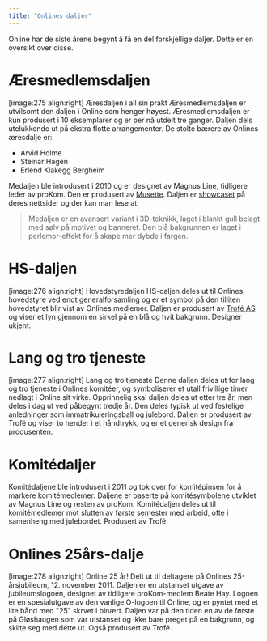 ```yaml
---
title: "Onlines daljer"
---
```


Online har de siste årene begynt å få en del forskjellige daljer. Dette er en oversikt over disse.


Æresmedlemsdaljen
=================
[image:275 align:right]
    Æresdaljen i all sin prakt
Æresmedlemsdaljen er utvilsomt den daljen i Online som henger høyest. Æresmedlemsdaljen er kun produsert i  10 eksemplarer og er per nå utdelt tre ganger. Daljen dels utelukkende ut på ekstra flotte arrangementer. De stolte bærere av Onlines æresdalje er:

* Arvid Holme
* Steinar Hagen
* Erlend Klakegg Bergheim

Medaljen ble introdusert i 2010 og er designet av Magnus Line, tidligere leder av proKom. Den er produsert av [Musette](musette.no). Daljen er [showcaset](http://musette.no/no/produkter/medaljer/eksempler/) på deres nettsider og der kan man lese at:
> Medaljen er en avansert variant i 3D-teknikk, laget i blankt gull belagt med sølv på motivet og banneret. Den blå bakgrunnen er laget i perlemor-effekt for å skape mer dybde i fargen.


HS-daljen
==================
[image:276 align:right]
    Hovedstyredaljen
HS-daljen deles ut til Onlines hovedstyre ved endt generalforsamling og er et symbol på den tilliten hovedstyret blir vist av Onlines medlemer. Daljen er produsert av [Trofé AS](http://www.trofe.no/) og viser et lyn gjennom en sirkel på en blå og hvit bakgrunn. Designer ukjent.


Lang og tro tjeneste
==================
[image:277 align:right]
    Lang og tro tjeneste
Denne daljen deles ut for lang og tro tjeneste i Onlines komitéer, og symboliserer et utall frivillige timer nedlagt i Online sit virke. Opprinnelig skal daljen deles ut etter tre år, men deles i dag ut ved påbegynt tredje år. Den deles typisk ut ved festelige anledninger som immatrikuleringsball og julebord. Daljen er produsert av Trofé og viser to hender i et håndtrykk, og er et generisk design fra produsenten.


Komitédaljer
==================
Komitédaljene ble introdusert i 2011 og tok over for komitépinsen for å markere komitémedlemer. Daljene er baserte på komitésymbolene utviklet av Magnus Line og resten av proKom. Komitédaljen deles ut til komitémedlemer mot slutten av første semester med arbeid, ofte i samenheng med julebordet. Produsert av Trofé.

Onlines 25års-dalje
==================
[image:278 align:right]
    Online 25 år!
Delt ut til deltagere på Onlines 25-årsjubileum, 12. november 2011. Daljen er en utstanset utgave av jubileumslogoen, designet av tidligere proKom-medlem Beate Hay. Logoen er en spesialutgave av den vanlige O-logoen til Online, og er pyntet med et lite bånd med "25" skrvet i binært. Daljen var på den tiden en av de første på Gløshaugen som var utstanset og ikke bare preget på en bakgrunn, og skilte seg med dette ut. Også produsert av Trofé.